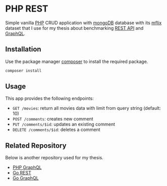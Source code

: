 # PHP REST

Simple vanilla [PHP](https://www.php.net/) CRUD application with [mongoDB](https://www.mongodb.com/) database with its [mflix](https://github.com/neelabalan/mongodb-sample-dataset/tree/main/sample_mflix) dataset that I use for my thesis about benchmarking [REST API](https://restfulapi.net/) and [GraphQL](https://graphql.org/).

## Installation

Use the package manager [composer](https://getcomposer.org/) to install the required package.

```bash
composer install
```

## Usage

This app provides the following endpoints:

* `GET /movies`: return all movies data with limit from query string (default: 10)
* `POST /comments`: creates new comment
* `PUT /comments/$id`: updates an existing comment
* `DELETE /comments/$id`: deletes a comment

## Related Repository

Below is another repository used for my thesis.

* [PHP GraphQL](https://github.com/adrianedy/php-graphql)
* [Go REST](https://github.com/adrianedy/go-rest)
* [Go GraphQL](https://github.com/adrianedy/go-graphql)